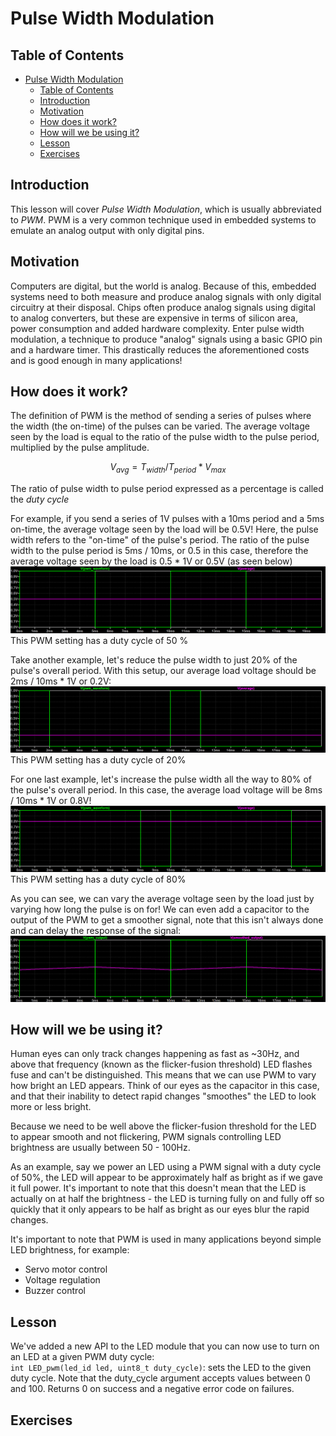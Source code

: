 # Pulse Width Modulation

## Table of Contents
- [Pulse Width Modulation](#pulse-width-modulation)
  - [Table of Contents](#table-of-contents)
  - [Introduction](#introduction)
  - [Motivation](#motivation)
  - [How does it work?](#how-does-it-work)
  - [How will we be using it?](#how-will-we-be-using-it)
  - [Lesson](#lesson)
  - [Exercises](#exercises)

## Introduction

This lesson will cover *Pulse Width Modulation*, which is usually abbreviated to *PWM*. PWM is a very
common technique used in embedded systems to emulate an analog output with only digital pins.

## Motivation

Computers are digital, but the world is analog. Because of this, embedded systems need to both
measure and produce analog signals with only digital circuitry at their disposal. Chips often
produce analog signals using digital to analog converters, but these are expensive in terms of
silicon area, power consumption and added hardware complexity. Enter pulse width modulation, a
technique to produce "analog" signals using a basic GPIO pin and a hardware timer. This drastically
reduces the aforementioned costs and is good enough in many applications!

## How does it work?

The definition of PWM is the method of sending a series of pulses where the width (the on-time) of
the pulses can be varied. The average voltage seen by the load is equal to the ratio of the pulse
width to the pulse period, multiplied by the pulse amplitude.

$$
V_{avg} = T_{width} / T_{period} * V_{max}
$$

The ratio of pulse width to pulse period expressed as a percentage is called the *duty cycle*

For example, if you send a series of 1V pulses with a 10ms period and a 5ms on-time, the average
voltage seen by the load will be 0.5V! Here, the pulse width refers to the "on-time" of the pulse's
period. The ratio of the pulse width to the pulse period is 5ms / 10ms, or 0.5 in this case, 
therefore the average voltage seen by the load is 0.5 * 1V or 0.5V (as seen below)  
![](images/PWM_1V_10ms_50.png)  
This PWM setting has a duty cycle of 50 %

Take another example, let's reduce the pulse width to just 20% of the pulse's overall period. With
this setup, our average load voltage should be 2ms / 10ms * 1V or 0.2V:  
![](images/PWM_1V_10ms_20.png)  
This PWM setting has a duty cycle of 20%

For one last example, let's increase the pulse width all the way to 80% of the pulse's overall
period. In this case, the average load voltage will be 8ms / 10ms * 1V or 0.8V!  
![](images/PWM_1V_10ms_80.png)  
This PWM setting has a duty cycle of 80%

As you can see, we can vary the average voltage seen by the load just by varying how long the pulse
is on for! We can even add a capacitor to the output of the PWM to get a smoother signal, note that
this isn't always done and can delay the response of the signal:  
![](images/PWM_1V_10ms_50_smoothed.png)  

## How will we be using it?

Human eyes can only track changes happening as fast as ~30Hz, and above that frequency (known as the 
flicker-fusion threshold) LED flashes fuse and can't be distinguished. This means that we can use PWM 
to vary how bright an LED appears. Think of our eyes as the capacitor in this case, and that their
inability to detect rapid changes "smoothes" the LED to look more or less bright.

Because we need to be well above the flicker-fusion threshold for the LED to appear smooth and not
flickering, PWM signals controlling LED brightness are usually between 50 - 100Hz.

As an example, say we power an LED using a PWM signal with a duty cycle of 50%, the LED will appear to
be approximately half as bright as if we gave it full power. It's important to note that this doesn't
mean that the LED is actually on at half the brightness - the LED is turning fully on and fully off so
quickly that it only appears to be half as bright as our eyes blur the rapid changes.

It's important to note that PWM is used in many applications beyond simple LED brightness, for example:
- Servo motor control
- Voltage regulation
- Buzzer control

## Lesson

We've added a new API to the LED module that you can now use to turn on an LED at a given PWM duty cycle:  
`int LED_pwm(led_id led, uint8_t duty_cycle)`: sets the LED to the given duty cycle. Note that the duty_cycle
argument accepts values between 0 and 100. Returns 0 on success and a negative error code on failures.

## Exercises

